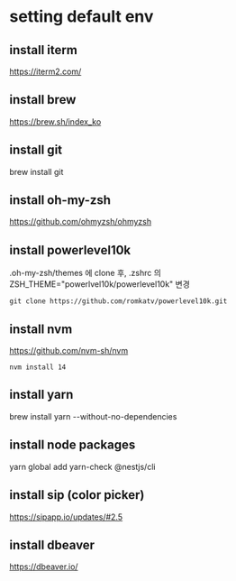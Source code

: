 # setting default env

## install iterm
https://iterm2.com/

## install brew
https://brew.sh/index_ko

## install git
brew install git

## install oh-my-zsh
https://github.com/ohmyzsh/ohmyzsh

## install powerlevel10k
.oh-my-zsh/themes 에 clone 후, .zshrc 의 ZSH_THEME="powerlvel10k/powerlevel10k" 변경
```
git clone https://github.com/romkatv/powerlevel10k.git 
```


## install nvm
https://github.com/nvm-sh/nvm
```
nvm install 14
```

## install yarn
brew install yarn --without-no-dependencies

## install node packages
yarn global add yarn-check @nestjs/cli

## install sip (color picker)
https://sipapp.io/updates/#2.5

## install dbeaver
https://dbeaver.io/

